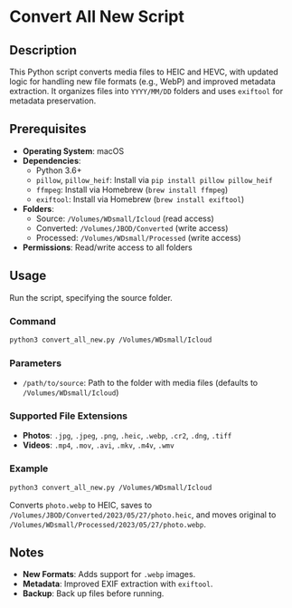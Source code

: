 # Convert All New Script

## Description
This Python script converts media files to HEIC and HEVC, with updated logic for handling new file formats (e.g., WebP) and improved metadata extraction. It organizes files into `YYYY/MM/DD` folders and uses `exiftool` for metadata preservation.

## Prerequisites
- **Operating System**: macOS
- **Dependencies**:
  - Python 3.6+
  - `pillow`, `pillow_heif`: Install via `pip install pillow pillow_heif`
  - `ffmpeg`: Install via Homebrew (`brew install ffmpeg`)
  - `exiftool`: Install via Homebrew (`brew install exiftool`)
- **Folders**:
  - Source: `/Volumes/WDsmall/Icloud` (read access)
  - Converted: `/Volumes/JBOD/Converted` (write access)
  - Processed: `/Volumes/WDsmall/Processed` (write access)
- **Permissions**: Read/write access to all folders

## Usage
Run the script, specifying the source folder.

### Command
```bash
python3 convert_all_new.py /Volumes/WDsmall/Icloud
```

### Parameters
- `/path/to/source`: Path to the folder with media files (defaults to `/Volumes/WDsmall/Icloud`)

### Supported File Extensions
- **Photos**: `.jpg`, `.jpeg`, `.png`, `.heic`, `.webp`, `.cr2`, `.dng`, `.tiff`
- **Videos**: `.mp4`, `.mov`, `.avi`, `.mkv`, `.m4v`, `.wmv`

### Example
```bash
python3 convert_all_new.py /Volumes/WDsmall/Icloud
```
Converts `photo.webp` to HEIC, saves to `/Volumes/JBOD/Converted/2023/05/27/photo.heic`, and moves original to `/Volumes/WDsmall/Processed/2023/05/27/photo.webp`.

## Notes
- **New Formats**: Adds support for `.webp` images.
- **Metadata**: Improved EXIF extraction with `exiftool`.
- **Backup**: Back up files before running.